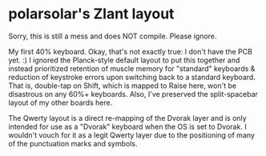 # polarsolar's Zlant layout

Sorry, this is still a mess and does NOT compile. Please ignore.

My first 40% keyboard. Okay, that's not exactly true: I don't have the PCB yet. :) I ignored the Planck-style default layout to put this together and instead prioritized retention of muscle memory for "standard" keyboards & reduction of keystroke errors upon switching back to a standard keyboard. That is, double-tap on Shift, which is mapped to Raise here, won't be disastrous on any 60%+ keyboards. Also, I've preserved the split-spacebar layout of my other boards here.

The Qwerty layout is a direct re-mapping of the Dvorak layer and is only intended for use as a "Dvorak" keyboard when the OS is set to
Dvorak. I wouldn't vouch for it as a legit Qwerty layer due to the positioning of many of the punctuation marks and symbols.
